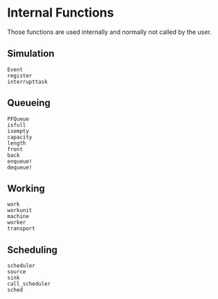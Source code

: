 # Internal Functions

Those functions are used internally and normally not called by the user.

## Simulation

```@docs
Event
register
interrupttask
```

## Queueing

```@docs
PFQueue
isfull
isempty
capacity
length
front
back
enqueue!
dequeue!
```

## Working

```@docs
work
workunit
machine
worker
transport
```

## Scheduling
```@docs
scheduler
source
sink
call_scheduler
sched
```
